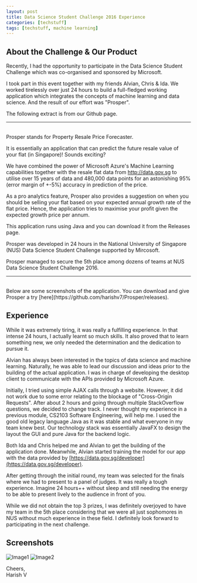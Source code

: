 ```yaml
---
layout: post
title: Data Science Student Challenge 2016 Experience
categories: [techstuff]
tags: [techstuff, machine learning]
---
```


## About the Challenge & Our Product

Recently, I had the opportunity to participate in the Data Science Student Challenge which was co-organised and sponsored by Microsoft. 

I took part in this event together with my friends Alvian, Chris & Ida. We worked tirelessly over just 24 hours to build a full-fledged working application which integrates the concepts of machine learning and data science. And the result of our effort was "Prosper".

The following extract is from our Github page.

<hr>
<br>
Prosper stands for Property Resale Price Forecaster.

It is essentially an application that can predict the future resale value of your flat (in Singapore)! Sounds exciting?

We have combined the power of Microsoft Azure's Machine Learning capabilities together with the resale flat data from http://data.gov.sg to utilise over 15 years of data and 480,000 data points for an astonishing 95% (error margin of +-5%) accuracy in prediction of the price.

As a pro analytics feature, Prosper also provides a suggestion on when you should be selling your flat based on your expected annual growth rate of the flat price. Hence, the application tries to maximise your profit given the expected growth price per annum.

This application runs using Java and you can download it from the Releases page.

Prosper was developed in 24 hours in the National University of Singapore (NUS) Data Science Student Challenge supported by Mircosoft.

Prosper managed to secure the 5th place among dozens of teams at NUS Data Science Student Challenge 2016.

<hr>
<br>
Below are some screenshots of the application. You can download and give Prosper a try [here](https://github.com/harishv7/Prosper/releases).

## Experience

While it was extremely tiring, it was really a fulfilling experience. In that intense 24 hours, I actually learnt so much skills. It also proved that to learn something new, we only needed the determination and the dedication to pursue it.

Alvian has always been interested in the topics of data science and machine learning. Naturally, he was able to lead our discussion and ideas prior to the building of the actual application. I was in charge of developing the desktop client to communicate with the APIs provided by Microsoft Azure. 

Initially, I tried using simple AJAX calls through a website. However, it did not work due to some error relating to the blockage of "Cross-Origin Requests". After about 2 hours and going through multiple StackOverflow questions, we decided to change track. I never thought my experience in a previous module, CS2103 Software Engineering, will help me. I used the good old legacy language Java as it was stable and what everyone in my team knew best. Our technology stack was essentially JavaFX to design the layout the GUI and pure Java for the backend logic.

Both Ida and Chris helped me and Alvian to get the building of the application done. Meanwhile, Alvian started training the model for our app with the data provided by [https://data.gov.sg/developer](https://data.gov.sg/developer).

After getting through the initial round, my team was selected for the finals where we had to present to a panel of judges. It was really a tough experience. Imagine 24 hours++ without sleep and still needing the energy to be able to present lively to the audience in front of you.

While we did not obtain the top 3 prizes, I was definitely overjoyed to have my team in the 5th place considering that we were all just sophomores in NUS without much experience in these field. I definitely look forward to participating in the next challenge.

## Screenshots

![Image1](http://i.imgur.com/UyzzCLM.png)
![Image2](http://i.imgur.com/eWqAGKg.png)

Cheers, <br>
Harish V